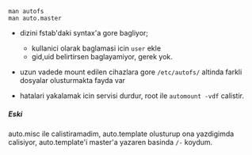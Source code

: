 ```
man autofs
man auto.master
```
* dizini fstab'daki syntax'a gore bagliyor;
  - kullanici olarak baglamasi icin `user` ekle
  - gid,uid belirtirsen baglayamiyor, gerek yok.

* uzun vadede mount edilen cihazlara gore `/etc/autofs/` altinda farkli
  dosyalar olusturmakta fayda var

* hatalari yakalamak icin servisi durdur, root ile `automount -vdf` calistir.

##### Eski
auto.misc ile calistiramadim, auto.template olusturup ona yazdigimda calisiyor,
auto.template'i master'a yazaren basinda `/-`  koydum.
